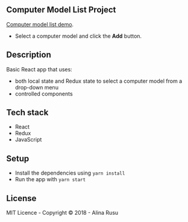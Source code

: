 ## Computer Model List Project

[Computer model list demo](https://nifty-wozniak-c7df11.netlify.com/).
* Select a computer model and click the **Add** button.

## Description
Basic React app that uses:
* both local state and Redux state to select a computer model from a drop-down menu
* controlled components

## Tech stack
* React
* Redux
* JavaScript

## Setup 
* Install the dependencies using `yarn install`
* Run the app with `yarn start`

## License
MIT Licence - Copyright &copy; 2018 - Alina Rusu
